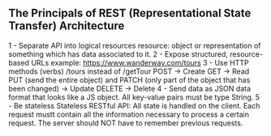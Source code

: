 ## The Principals of REST (Representational State Transfer) Architecture

1 - Separate API into logical resources
resource: object or representation of something which has data associated to it.
2 - Expose structured, resource-based URLs
example: https://www.wanderway.com/tours
3 - Use HTTP methods (verbs)
/tours instead of /getTour
POST -> Create
GET -> Read
PUT (send the entire object) and PATCH (only part of the object that has been changed) -> Update
DELETE -> Delete
4 - Send data as JSON
data format that looks like a JS object. All key-value pairs must be type String.
5 - Be stateless
Stateless RESTful API: All state is handled on the client. Each request mustt contain all the information necessary to process a certain request. The server should NOT have to remember previous requests.
